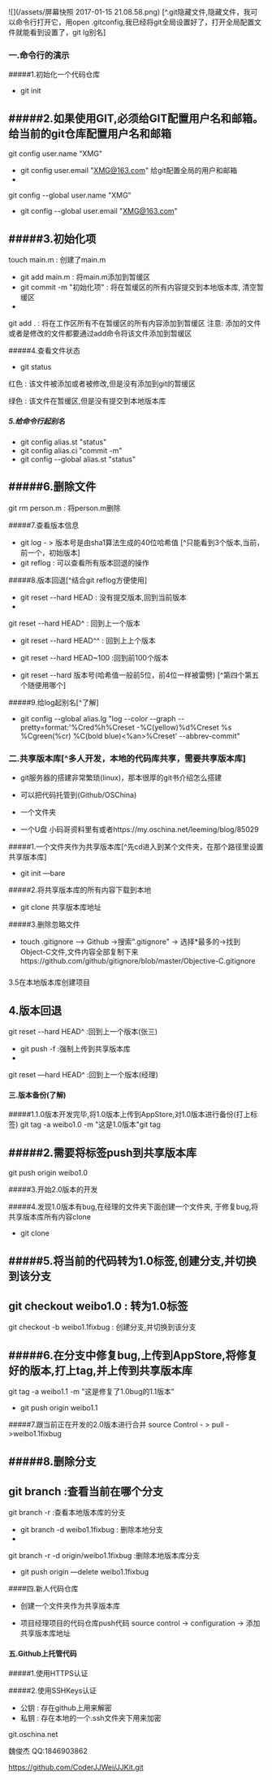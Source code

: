 ![](/assets/屏幕快照 2017-01-15 21.08.58.png)
[^.git隐藏文件,隐藏文件，我可以命令行打开它，用open .gitconfig,我已经将git全局设置好了，打开全局配置文件就能看到设置了，git lg别名]
### 一.命令行的演示 
#####1.初始化一个代码仓库
 - git init
 
#####2.如果使用GIT,必须给GIT配置用户名和邮箱。给当前的git仓库配置用户名和邮箱
- git config user.name "XMG"
- git config user.email "XMG@163.com"
给git配置全局的用户和邮箱
- git config --global user.name "XMG"
- git config --global user.email "XMG@163.com"

#####3.初始化项
 - touch main.m : 创建了main.m
 - git add main.m : 将main.m添加到暂缓区
 - git commit -m "初始化项" : 将在暂缓区的所有内容提交到本地版本库, 清空暂缓区
 - git add . : 将在工作区所有不在暂缓区的所有内容添加到暂缓区注意: 添加的文件或者是修改的文件都要通过add命令将该文件添加到暂缓区
 
#####4.查看文件状态
- git status

 红色 : 该文件被添加或者被修改,但是没有添加到git的暂缓区

 绿色 : 该文件在暂缓区,但是没有提交到本地版本库


##### 5.给命令行起别名
- git config alias.st "status"
- git config alias.ci "commit -m"
- git config --global alias.st "status"
 
#####6.删除文件
- git rm person.m : 将person.m删除

#####7.查看版本信息
- git log - > 版本号是由sha1算法生成的40位哈希值 [^只能看到3个版本,当前，前一个，初始版本]
- git reflog : 可以查看所有版本回退的操作

#####8.版本回退[^结合git reflog方便使用]
- git reset --hard HEAD : 没有提交版本,回到当前版本
- git reset --hard HEAD^ : 回到上一个版本 
- git reset --hard HEAD^^ : 回到上上个版本                   
- git reset --hard HEAD~100 :回到前100个版本
- git reset --hard 版本号(哈希值一般前5位，前4位一样被雷劈)
[^第四个第五个随便用哪个]

#####9.给log起别名[^了解]
- git config --global alias.lg "log --color --graph --pretty=format:'%Cred%h%Creset -%C(yellow)%d%Creset %s %Cgreen(%cr) %C(bold blue)<%an>%Creset' --abbrev-commit"

### 二.共享版本库[^多人开发，本地的代码库共享，需要共享版本库] 
- git服务器的搭建非常繁琐(linux)，那本很厚的git书介绍怎么搭建
- 可以把代码托管到(Github/OSChina)  
- 一个文件夹 
- 一个U盘 小码哥资料里有或者https://my.oschina.net/leeming/blog/85029

#####1.一个文件夹作为共享版本库[^先cd进入到某个文件夹，在那个路径里设置共享版本库]
- git init —bare

#####2.将共享版本库的所有内容下载到本地 
- git clone 共享版本库地址
#####3.删除忽略文件
- touch .gitignore —> Github ->搜索".gitignore" -> 选择*最多的->找到 Object-C文件,文件内容全部复制下来https://github.com/github/gitignore/blob/master/Objective-C.gitignore

#####3.5在本地版本库创建项目

#####4.版本回退
- git reset --hard HEAD^ :回到上一个版本(张三)
- git push -f :强制上传到共享版本库
- git reset —hard HEAD^ :回到上一个版本(经理)


#### 三.版本备份(了解)

#####1.1.0版本开发完毕,将1.0版本上传到AppStore,对1.0版本进行备份(打上标签)git tag -a weibo1.0 -m "这是1.0版本"git tag

#####2.需要将标签push到共享版本库
 - git push origin weibo1.0
 
#####3.开始2.0版本的开发

#####4.发现1.0版本有bug,在经理的文件夹下面创建一个文件夹, 于修复bug,将共享版本库所有内容clone
 - git clone
 
#####5.将当前的代码转为1.0标签,创建分支,并切换到该分支
 - git checkout weibo1.0 : 转为1.0标签
 - git checkout -b weibo1.1fixbug : 创建分支,并切换到该分支
                   
#####6.在分支中修复bug,上传到AppStore,将修复好的版本,打上tag,并上传到共享版本库
- git tag -a weibo1.1 -m "这是修复了1.0bug的1.1版本"
- git push origin weibo1.1

#####7.跟当前正在开发的2.0版本进行合并
 source Control - > pull ->weibo1.1fixbug
 
#####8.删除分支
- git branch :查看当前在哪个分支
- git branch -r :查看本地版本库的分支
- git branch -d weibo1.1fixbug : 删除本地分支
- git branch -r -d origin/weibo1.1fixbug :删除本地版本库分支 
- git push origin —delete weibo1.1fixbug

####四.新人代码仓库
- 创建一个文件夹作为共享版本库 
- 项目经理项目的代码仓库push代码 source control -> configuration -> 添加共享版本库地址

####  五.Github上托管代码
#####1.使用HTTPS认证

#####2.使用SSHKeys认证
- 公钥 : 存在github上用来解密
- 私钥 : 存在本地的一个.ssh文件夹下用来加密
git.oschina.net

魏俊杰QQ:1846903862 

https://github.com/CoderJJWei/JJKit.git   
      